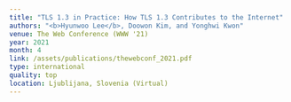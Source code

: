 ```yaml
---
title: "TLS 1.3 in Practice: How TLS 1.3 Contributes to the Internet"
authors: "<b>Hyunwoo Lee</b>, Doowon Kim, and Yonghwi Kwon"
venue: The Web Conference (WWW '21)
year: 2021
month: 4
link: /assets/publications/thewebconf_2021.pdf
type: international
quality: top
location: Ljublijana, Slovenia (Virtual)
---
```

